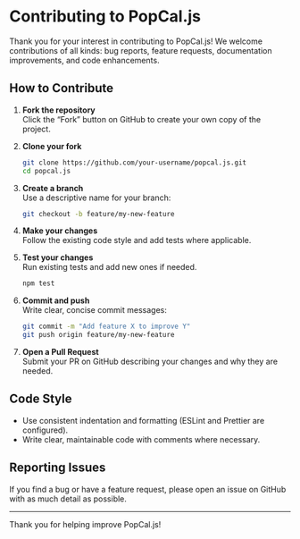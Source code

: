 # Contributing to PopCal.js

Thank you for your interest in contributing to PopCal.js! We welcome contributions of all kinds: bug reports, feature requests, documentation improvements, and code enhancements.

## How to Contribute

1. **Fork the repository**  
   Click the “Fork” button on GitHub to create your own copy of the project.

2. **Clone your fork**  
   ```bash
   git clone https://github.com/your-username/popcal.js.git
   cd popcal.js
   ```

3. **Create a branch**  
   Use a descriptive name for your branch:  
   ```bash
   git checkout -b feature/my-new-feature
   ```

4. **Make your changes**  
   Follow the existing code style and add tests where applicable.

5. **Test your changes**  
   Run existing tests and add new ones if needed.  
   ```bash
   npm test
   ```

6. **Commit and push**  
   Write clear, concise commit messages:  
   ```bash
   git commit -m "Add feature X to improve Y"
   git push origin feature/my-new-feature
   ```

7. **Open a Pull Request**  
   Submit your PR on GitHub describing your changes and why they are needed.

## Code Style

- Use consistent indentation and formatting (ESLint and Prettier are configured).
- Write clear, maintainable code with comments where necessary.

## Reporting Issues

If you find a bug or have a feature request, please open an issue on GitHub with as much detail as possible.

---

Thank you for helping improve PopCal.js!
